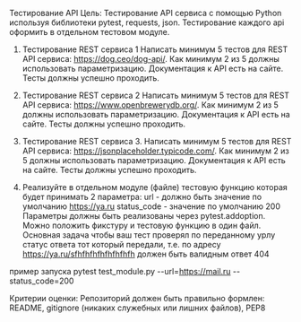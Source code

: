 Тестирование API
Цель: Тестирование API сервиса с помощью Python используя библиотеки pytest, requests, json.
Тестирование каждого api оформить в отдельном тестовом модуле.

1. Тестирование REST сервиса 1
Написать минимум 5 тестов для REST API сервиса: https://dog.ceo/dog-api/.
Как минимум 2 из 5 должны использовать параметризацию.
Документация к API есть на сайте.
Тесты должны успешно проходить.

2. Тестирование REST сервиса 2
Написать минимум 5 тестов для REST API сервиса: https://www.openbrewerydb.org/.
Как минимум 2 из 5 должны использовать параметризацию.
Документация к API есть на сайте.
Тесты должны успешно проходить.

3. Тестирование REST сервиса 3.
Написать минимум 5 тестов для REST API сервиса: https://jsonplaceholder.typicode.com/.
Как минимум 2 из 5 должны использовать параметризацию.
Документация к API есть на сайте.
Тесты должны успешно проходить.

4. Реализуйте в отдельном модуле (файле) тестовую функцию которая будет принимать 2 параметра:
url - должно быть значение по умолчанию https://ya.ru
status_code - значение по умолчанию 200
Параметры должны быть реализованы через pytest.addoption.
Можно положить фикcтуру и тестовую функцию в один файл.
Основная задача чтобы ваш тест проверял по переданному урлу статус ответа тот который передали,
т.е. по адресу https://ya.ru/sfhfhfhfhfhfhfhfh должен быть валидным ответ 404

пример запуска pytest test_module.py --url=https://mail.ru --status_code=200

Критерии оценки: Репозиторий должен быть правильно формлен: README, gitignore (никаких служебных или лишних файлов), PEP8 
